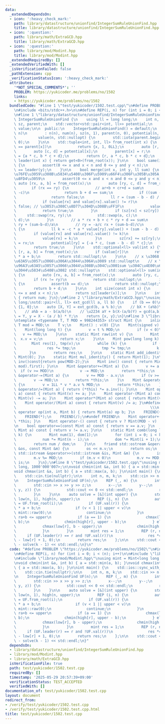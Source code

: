 ```yaml
---
data:
  _extendedDependsOn:
  - icon: ':heavy_check_mark:'
    path: library/datastructure/unionfind/IntegerSumRuleUnionFind.hpp
    title: library/datastructure/unionfind/IntegerSumRuleUnionFind.hpp
  - icon: ':question:'
    path: library/math/ExtraGCD.hpp
    title: library/math/ExtraGCD.hpp
  - icon: ':question:'
    path: library/mod/Modint.hpp
    title: library/mod/Modint.hpp
  _extendedRequiredBy: []
  _extendedVerifiedWith: []
  _isVerificationFailed: false
  _pathExtension: cpp
  _verificationStatusIcon: ':heavy_check_mark:'
  attributes:
    '*NOT_SPECIAL_COMMENTS*': ''
    PROBLEM: https://yukicoder.me/problems/no/1502
    links:
    - https://yukicoder.me/problems/no/1502
  bundledCode: "#line 1 \"test/yukicoder/1502.test.cpp\"\n#define PROBLEM \"https://yukicoder.me/problems/no/1502\"\
    \n#include <bits/stdc++.h>\n\n#define REP(i, n) for (int i = 0; i < (n); i++)\n\
    \n#line 1 \"library/datastructure/unionfind/IntegerSumRuleUnionFind.hpp\"\nclass\
    \ IntegerSumRuleUnionFind {\n    using ll = long long;\n    int n, num;\n    std::vector<int>\
    \ sz, parent;\n    std::vector<std::pair<int, ll>> potential;\n    std::vector<std::optional<ll>>\
    \ value;\n\n  public:\n    IntegerSumRuleUnionFind() = default;\n    IntegerSumRuleUnionFind(int\
    \ n)\n        : n(n), num(n), sz(n, 1), parent(n, 0), potential(n, {1, 0}),\n\
    \          value(n, std::nullopt) {\n        std::iota(parent.begin(), parent.end(),\
    \ 0);\n    }\n\n    std::tuple<int, int, ll> from_root(int x) {\n        if (x\
    \ == parent[x])\n            return {x, 1, 0LL};\n        auto [r, a, b] = from_root(parent[x]);\n\
    \        auto [c, d] = potential[x];\n        parent[x] = r;\n        potential[x]\
    \ = {a * c, b * c + d};\n        return {r, a * c, b * c + d};\n    }\n\n    int\
    \ leader(int x) { return get<0>(from_root(x)); }\n\n    bool same(int x, int y)\
    \ {\n        assert(0 <= x and x < n and 0 <= y and y < n);\n        return leader(x)\
    \ == leader(y);\n    }\n\n    bool merge(int x, int y, ll sum) {\n        // \u77DB\
    \u76FE\u3059\u308B\u5834\u5408\u306F\u5909\u66F4\u306F\u305B\u305A false \u3092\
    \u8FD4\u3059\n        assert(0 <= x and x < n and 0 <= y and y < n);\n       \
    \ auto [rx, a, b] = from_root(x);\n        auto [ry, c, d] = from_root(y);\n \
    \       if (rx == ry) {\n            // ar+b + cr+d = sum\n            if (a ==\
    \ -c)\n                return b + d == sum;\n            if ((sum - b - d) & 1)\n\
    \                return false;\n            ll r = (sum - b - d) / (a + c);\n\
    \            if (value[rx] and value[rx].value() != r)\n                return\
    \ false; // \u3053\u308C\u8D77\u304D\u308B\uFF1F\n            value[rx] = r;\n\
    \            return true;\n        }\n        if (sz[rx] < sz[ry]) {\n       \
    \     std::swap(rx, ry);\n            std::swap(a, c);\n            std::swap(b,\
    \ d);\n        }\n        // a * rx + b + c * ry + d == sum\n        // rx = -c/a\
    \ ry + (sum-b-d)/a\n        // ry = -a/c rx + (sum-b-d)/c\n        if (value[ry])\
    \ {\n            ll k = -c * a * value[ry].value() + (sum - b - d) * a;\n    \
    \        if (value[rx] and value[rx].value() != k)\n                return false;\n\
    \            value[rx] = k;\n        }\n        sz[rx] += sz[ry];\n        parent[ry]\
    \ = rx;\n        potential[ry] = {-a * c, (sum - b - d) * c};\n        num--;\n\
    \        return true;\n    }\n\n    std::optional<ll> val(int x) {\n        auto\
    \ [r, a, b] = from_root(x);\n        if (value[r])\n            return value[r].value()\
    \ * a + b;\n        return std::nullopt;\n    }\n\n    // x \u3068 y \u304C\u96A3\
    \u63A5\u3057\u3066\u306A\u3044\u306A\u3089 std::nullopt\n    // x \u3068 y \u304C\
    \u96A3\u63A5\u3057\u3066\u3044\u308B\u304C\u3001sum \u304C\u4E00\u610F\u3067\u306A\
    \u3044\u5834\u5408\u3082 std::nullopt\n    std::optional<ll> sum(int x, int y)\
    \ {\n        auto [rx, a, b] = from_root(x);\n        auto [ry, c, d] = from_root(y);\n\
    \        if (rx != ry)\n            return std::nullopt;\n        if (a == c)\
    \ {\n            assert(b == d);\n            return std::nullopt;\n        }\n\
    \        return b + d;\n    }\n\n    int size(const int x) {\n        assert(0\
    \ <= x and x < n);\n        return sz[leader(x)];\n    }\n\n    int count() const\
    \ { return num; }\n};\n#line 2 \"library/math/ExtraGCD.hpp\"\nusing ll = long\
    \ long;\nstd::pair<ll, ll> ext_gcd(ll a, ll b) {\n    if (b == 0)\n        return\
    \ {1, 0};\n    auto [X, Y] = ext_gcd(b, a % b);\n    // bX + (a%b)Y = gcd(a,b)\n\
    \    // a%b = a - b(a/b)\n    // \u2234 aY + b(X-(a/b)Y) = gcd(a,b)\n    ll x\
    \ = Y, y = X - (a / b) * Y;\n    return {x, y};\n}\n#line 3 \"library/mod/Modint.hpp\"\
    \ntemplate <typename T, T MOD = 998244353> struct Mint {\n    inline static constexpr\
    \ T mod = MOD;\n    T v;\n    Mint() : v(0) {}\n    Mint(signed v) : v(v) {}\n\
    \    Mint(long long t) {\n        v = t % MOD;\n        if (v < 0)\n         \
    \   v += MOD;\n    }\n\n    static Mint raw(int v) {\n        Mint x;\n      \
    \  x.v = v;\n        return x;\n    }\n\n    Mint pow(long long k) const {\n \
    \       Mint res(1), tmp(v);\n        while (k) {\n            if (k & 1)\n  \
    \              res *= tmp;\n            tmp *= tmp;\n            k >>= 1;\n  \
    \      }\n        return res;\n    }\n\n    static Mint add_identity() { return\
    \ Mint(0); }\n    static Mint mul_identity() { return Mint(1); }\n\n    // Mint\
    \ inv()const{return pow(MOD-2);}\n    Mint inv() const { return Mint(ext_gcd(v,\
    \ mod).first); }\n\n    Mint &operator+=(Mint a) {\n        v += a.v;\n      \
    \  if (v >= MOD)\n            v -= MOD;\n        return *this;\n    }\n    Mint\
    \ &operator-=(Mint a) {\n        v += MOD - a.v;\n        if (v >= MOD)\n    \
    \        v -= MOD;\n        return *this;\n    }\n    Mint &operator*=(Mint a)\
    \ {\n        v = 1LL * v * a.v % MOD;\n        return *this;\n    }\n    Mint\
    \ &operator/=(Mint a) { return (*this) *= a.inv(); }\n\n    Mint operator+(Mint\
    \ a) const { return Mint(v) += a; }\n    Mint operator-(Mint a) const { return\
    \ Mint(v) -= a; }\n    Mint operator*(Mint a) const { return Mint(v) *= a; }\n\
    \    Mint operator/(Mint a) const { return Mint(v) /= a; }\n#define FRIEND(op)\
    \                                                             \\\n    friend Mint\
    \ operator op(int a, Mint b) { return Mint(a) op b; }\n    FRIEND(+);\n    FRIEND(-);\n\
    \    FRIEND(*);\n    FRIEND(/);\n#undef FRIEND\n    Mint operator+() const { return\
    \ *this; }\n    Mint operator-() const { return v ? Mint(MOD - v) : Mint(v); }\n\
    \n    bool operator==(const Mint a) const { return v == a.v; }\n    bool operator!=(const\
    \ Mint a) const { return v != a.v; }\n\n    static Mint comb(long long n, int\
    \ k) {\n        Mint num(1), dom(1);\n        for (int i = 0; i < k; i++) {\n\
    \            num *= Mint(n - i);\n            dom *= Mint(i + 1);\n        }\n\
    \        return num / dom;\n    }\n\n    friend std::ostream &operator<<(std::ostream\
    \ &os, const Mint &m) {\n        os << m.v;\n        return os;\n    }\n    friend\
    \ std::istream &operator>>(std::istream &is, Mint &m) {\n        is >> m.v;\n\
    \        m.v %= MOD;\n        if (m.v < 0)\n            m.v += MOD;\n        return\
    \ is;\n    }\n};\n#line 8 \"test/yukicoder/1502.test.cpp\"\nusing mint = Mint<long\
    \ long, 1000'000'007>;\n\nvoid chmin(int &a, int b) { a = std::min(a, b); }\n\
    void chmax(int &a, int b) { a = std::max(a, b); }\n\nint main() {\n    std::ios::sync_with_stdio(false);\n\
    \    std::cin.tie(nullptr);\n\n    int n, m, k;\n    std::cin >> n >> m >> k;\n\
    \n    IntegerSumRuleUnionFind UF(n);\n    REP (_, m) {\n        int x, y, z;\n\
    \        std::cin >> x >> y >> z;\n        x--;\n        y--;\n        if (!UF.merge(x,\
    \ y, z)) {\n            std::cout << 0 << std::endl;\n            return 0;\n\
    \        }\n    }\n\n    auto solve = [&](int upper) {\n        std::vector<int>\
    \ low(n, 1), high(n, upper);\n        REP (i, n) {\n            auto [r, a, b]\
    \ = UF.from_root(i);\n            if (UF.val(r)) {\n                int v = UF.val(r).value()\
    \ * a + b;\n                if (v < 1 || upper < v)\n                    return\
    \ mint::raw(0);\n                continue;\n            }\n            // 1 <=\
    \ ra+b <= upper\n            if (a == 1) {\n                chmax(low[r], 1 -\
    \ b);\n                chmin(high[r], upper - b);\n            } else {\n    \
    \            chmax(low[r], b - upper);\n                chmin(high[r], b - 1);\n\
    \            }\n        }\n        mint res = 1;\n        REP (r, n)\n       \
    \     if (UF.leader(r) == r and !UF.val(r))\n                res *= std::max(high[r]\
    \ - low[r] + 1, 0);\n        return res;\n    };\n\n    std::cout << solve(k)\
    \ - solve(k - 1) << std::endl;\n}\n"
  code: "#define PROBLEM \"https://yukicoder.me/problems/no/1502\"\n#include <bits/stdc++.h>\n\
    \n#define REP(i, n) for (int i = 0; i < (n); i++)\n\n#include \"library/datastructure/unionfind/IntegerSumRuleUnionFind.hpp\"\
    \n#include \"library/mod/Modint.hpp\"\nusing mint = Mint<long long, 1000'000'007>;\n\
    \nvoid chmin(int &a, int b) { a = std::min(a, b); }\nvoid chmax(int &a, int b)\
    \ { a = std::max(a, b); }\n\nint main() {\n    std::ios::sync_with_stdio(false);\n\
    \    std::cin.tie(nullptr);\n\n    int n, m, k;\n    std::cin >> n >> m >> k;\n\
    \n    IntegerSumRuleUnionFind UF(n);\n    REP (_, m) {\n        int x, y, z;\n\
    \        std::cin >> x >> y >> z;\n        x--;\n        y--;\n        if (!UF.merge(x,\
    \ y, z)) {\n            std::cout << 0 << std::endl;\n            return 0;\n\
    \        }\n    }\n\n    auto solve = [&](int upper) {\n        std::vector<int>\
    \ low(n, 1), high(n, upper);\n        REP (i, n) {\n            auto [r, a, b]\
    \ = UF.from_root(i);\n            if (UF.val(r)) {\n                int v = UF.val(r).value()\
    \ * a + b;\n                if (v < 1 || upper < v)\n                    return\
    \ mint::raw(0);\n                continue;\n            }\n            // 1 <=\
    \ ra+b <= upper\n            if (a == 1) {\n                chmax(low[r], 1 -\
    \ b);\n                chmin(high[r], upper - b);\n            } else {\n    \
    \            chmax(low[r], b - upper);\n                chmin(high[r], b - 1);\n\
    \            }\n        }\n        mint res = 1;\n        REP (r, n)\n       \
    \     if (UF.leader(r) == r and !UF.val(r))\n                res *= std::max(high[r]\
    \ - low[r] + 1, 0);\n        return res;\n    };\n\n    std::cout << solve(k)\
    \ - solve(k - 1) << std::endl;\n}"
  dependsOn:
  - library/datastructure/unionfind/IntegerSumRuleUnionFind.hpp
  - library/mod/Modint.hpp
  - library/math/ExtraGCD.hpp
  isVerificationFile: true
  path: test/yukicoder/1502.test.cpp
  requiredBy: []
  timestamp: '2025-05-29 20:57:39+09:00'
  verificationStatus: TEST_ACCEPTED
  verifiedWith: []
documentation_of: test/yukicoder/1502.test.cpp
layout: document
redirect_from:
- /verify/test/yukicoder/1502.test.cpp
- /verify/test/yukicoder/1502.test.cpp.html
title: test/yukicoder/1502.test.cpp
---
```


